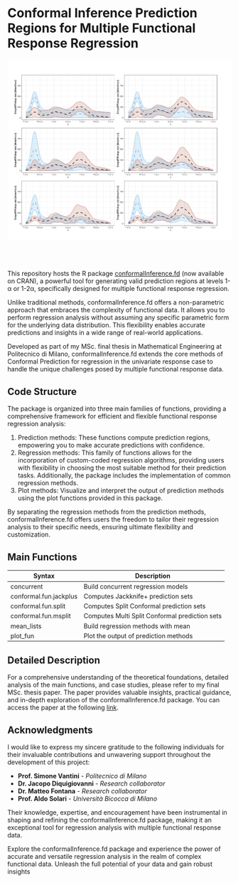 # Conformal Inference Prediction Regions for Multiple Functional Response Regression

<div align="center">
  <img src="./readmepic/Graphs.png" alt="Base image" width="600">
</div>


<br> <br>

This repository hosts the R package [conformalInference.fd](https://cran.r-project.org/web/packages/conformalInference.fd/index.html) (now available on CRAN), a powerful tool for generating valid prediction regions at levels 1-α or 1-2α, specifically designed for multiple functional response regression.

Unlike traditional methods, conformalInference.fd offers a non-parametric approach that embraces the complexity of functional data. It allows you to perform regression analysis without assuming any specific parametric form for the underlying data distribution. This flexibility enables accurate predictions and insights in a wide range of real-world applications.

Developed as part of my MSc. final thesis in Mathematical Engineering at Politecnico di Milano, conformalInference.fd extends the core methods of Conformal Prediction for regression in the univariate response case to handle the unique challenges posed by multiple functional response data.

## Code Structure

The package is organized into three main families of functions, providing a comprehensive framework for efficient and flexible functional response regression analysis:

1. Prediction methods: These functions compute prediction regions, empowering you to make accurate predictions with confidence.
2. Regression methods: This family of functions allows for the incorporation of custom-coded regression algorithms, providing users with flexibility in choosing the most suitable method for their prediction tasks. Additionally, the package includes the implementation of common regression methods.
3. Plot methods: Visualize and interpret the output of prediction methods using the plot functions provided in this package.

By separating the regression methods from the prediction methods, conformalInference.fd offers users the freedom to tailor their regression analysis to their specific needs, ensuring ultimate flexibility and customization.

## Main Functions

| Syntax                    | Description                                 |
| ------------------------- | ------------------------------------------- |
| concurrent                | Build concurrent regression models           |
| conformal.fun.jackplus    | Computes Jackknife+ prediction sets          |
| conformal.fun.split       | Computes Split Conformal prediction sets     |
| conformal.fun.msplit      | Computes Multi Split Conformal prediction sets|
| mean_lists                | Build regression methods with mean           |
| plot_fun                  | Plot the output of prediction methods        |

## Detailed Description

For a comprehensive understanding of the theoretical foundations, detailed analysis of the main functions, and case studies, please refer to my final MSc. thesis paper. The paper provides valuable insights, practical guidance, and in-depth exploration of the conformalInference.fd package. You can access the paper at the following [link](https://arxiv.org/abs/2106.01792).

## Acknowledgments

I would like to express my sincere gratitude to the following individuals for their invaluable contributions and unwavering support throughout the development of this project:

- **Prof. Simone Vantini** - _Politecnico di Milano_
- **Dr. Jacopo Diquigiovanni** - _Research collaborator_
- **Dr. Matteo Fontana** - _Research collaborator_
- **Prof. Aldo Solari** - _Università Bicocca di Milano_

Their knowledge, expertise, and encouragement have been instrumental in shaping and refining the conformalInference.fd package, making it an exceptional tool for regression analysis with multiple functional response data.

Explore the conformalInference.fd package and experience the power of accurate and versatile regression analysis in the realm of complex functional data. Unleash the full potential of your data and gain robust insights
